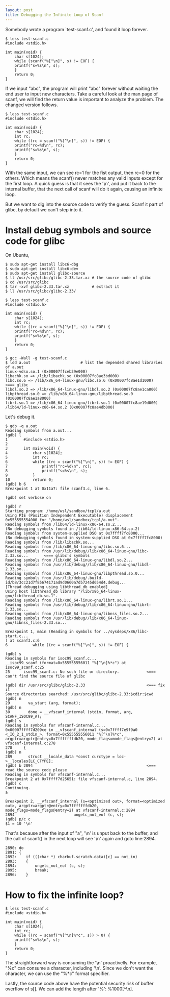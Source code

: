 ```yaml
---
layout: post
title: Debugging the Infinite Loop of Scanf
---
```


Somebody wrote a program \`test-scanf.c', and found it loop forever.

    $ less test-scanf.c
    #include <stdio.h>
    
    int main(void) {
        char s[1024];
        while (scanf("%[^\n]", s) != EOF) {
    	printf("s=%s\n", s);
        }
        return 0;
    }

If we input "abc<CR>", the program will print "abc" forever without
waiting the end user to input new characters. Take a careful look at
the man page of scanf, we will find the return value is important to
analyze the problem. The changed version follows.

    $ less test-scanf.c
    #include <stdio.h>
    
    int main(void) {
        char s[1024];
        int rc;
        while ((rc = scanf("%[^\n]", s)) != EOF) {
    	printf("rc=%d\n", rc);
    	printf("s=%s\n", s);
        }
        return 0;
    }

With the same input, we can see rc=1 for the fist output, then rc=0
for the others. Which means the scanf() never matches any valid inputs
except for the first loop. A quick guess is that it sees the '\n', and
put it back to the internal buffer, that the next call of scanf will
do it again, causing an infinite loop.

But we want to dig into the source code to verify the guess. Scanf
it part of glibc, by default we can't step into it.


# Install debug symbols and source code for glibc

On Ubuntu,

    $ sudo apt-get install libc6-dbg
    $ sudo apt-get install libc6-dev
    $ sudo apt-get install glibc-source
    $ ll /usr/src/glibc/glibc-2.33.tar.xz # the source code of glibc
    $ cd /usr/src/glibc
    $ tar -xvf glibc-2.33.tar.xz          # extract it
    $ ll /usr/src/glibc/glibc-2.33/

    $ less test-scanf.c
    #include <stdio.h>
    
    int main(void) {
        char s[1024];
        int rc;
        while ((rc = scanf("%[^\n]", s)) != EOF) {
    	printf("rc=%d\n", rc);
    	printf("s=%s\n", s);
        }
        return 0;
    }
    
    $ gcc -Wall -g test-scanf.c
    $ ldd a.out                      # list the depended shared libraries of a.out
    linux-vdso.so.1 (0x00007ffceb39e000)
    libachk.so => /lib/libachk.so (0x00007fc8ae3bd000)
    libc.so.6 => /lib/x86_64-linux-gnu/libc.so.6 (0x00007fc8ae1d1000)   <=== glibc
    libdl.so.2 => /lib/x86_64-linux-gnu/libdl.so.2 (0x00007fc8ae1ca000)
    libpthread.so.0 => /lib/x86_64-linux-gnu/libpthread.so.0 (0x00007fc8ae1a8000)
    librt.so.1 => /lib/x86_64-linux-gnu/librt.so.1 (0x00007fc8ae19d000)
    /lib64/ld-linux-x86-64.so.2 (0x00007fc8ae4db000)

Let's debug it.

    $ gdb -q a.out
    Reading symbols from a.out...
    (gdb) l
    1       #include <stdio.h>
    2
    3       int main(void) {
    4           char s[1024];
    5           int rc;
    6           while ((rc = scanf("%[^\n]", s)) != EOF) {
    7               printf("rc=%d\n", rc);
    8               printf("s=%s\n", s);
    9           }
    10          return 0;
    (gdb) b 6
    Breakpoint 1 at 0x11a7: file scanf3.c, line 6.
    
    (gdb) set verbose on
    
    (gdb) r
    Starting program: /home/wsl/sandbox/tcpl/a.out
    Using PIE (Position Independent Executable) displacement 0x555555554000 for "/home/wsl/sandbox/tcpl/a.out".
    Reading symbols from /lib64/ld-linux-x86-64.so.2...
    (No debugging symbols found in /lib64/ld-linux-x86-64.so.2)
    Reading symbols from system-supplied DSO at 0x7ffff7fc8000...
    (No debugging symbols found in system-supplied DSO at 0x7ffff7fc8000)
    Reading symbols from /lib/libachk.so...
    Reading symbols from /lib/x86_64-linux-gnu/libc.so.6...
    Reading symbols from /usr/lib/debug//lib/x86_64-linux-gnu/libc-2.33.so...       <=== glibc's symbols
    Reading symbols from /lib/x86_64-linux-gnu/libdl.so.2...
    Reading symbols from /usr/lib/debug//lib/x86_64-linux-gnu/libdl-2.33.so...
    Reading symbols from /lib/x86_64-linux-gnu/libpthread.so.0...
    Reading symbols from /usr/lib/debug/.build-id/b8/3cc21d7f85674171ad9d0660a7d57245d654d4.debug...
    [Thread debugging using libthread_db enabled]
    Using host libthread_db library "/lib/x86_64-linux-gnu/libthread_db.so.1".
    Reading symbols from /lib/x86_64-linux-gnu/librt.so.1...
    Reading symbols from /usr/lib/debug//lib/x86_64-linux-gnu/librt-2.33.so...
    Reading symbols from /lib/x86_64-linux-gnu/libnss_files.so.2...
    Reading symbols from /usr/lib/debug//lib/x86_64-linux-gnu/libnss_files-2.33.so...
    
    Breakpoint 1, main (Reading in symbols for ../sysdeps/x86/libc-start.c...
    ) at scanf3.c:6
    6           while ((rc = scanf("%[^\n]", s)) != EOF) {
    
    (gdb) s
    Reading in symbols for isoc99_scanf.c...
    __isoc99_scanf (format=0x555555556011 "%[^\n]%*c") at isoc99_scanf.c:25
    25      isoc99_scanf.c: No such file or directory.            <=== can't find the source file of glibc
    
    (gdb) dir /usr/src/glibc/glibc-2.33                           <=== fix it
    Source directories searched: /usr/src/glibc/glibc-2.33:$cdir:$cwd
    (gdb) n
    29        va_start (arg, format);
    (gdb) n
    30        done = __vfscanf_internal (stdin, format, arg, SCANF_ISOC99_A);
    (gdb) s
    Reading in symbols for vfscanf-internal.c...
    0x00007ffff7d209ce in __vfscanf_internal (s=0x7ffff7e9f9a0 <_IO_2_1_stdin_>, format=0x555555556011 "%[^\n]%*c", argptr=argptr@entry=0x7fffffffdb20, mode_flags=mode_flags@entry=2) at vfscanf-internal.c:278
    278     {
    (gdb) n
    289       struct __locale_data *const curctype = loc->__locales[LC_CTYPE];
    (gdb) b 2894                                                  <=== read the source code please
    Reading in symbols for vfscanf-internal.c...
    Breakpoint 2 at 0x7ffff7d25651: file vfscanf-internal.c, line 2894.
    (gdb) c
    Continuing.
    a
    
    Breakpoint 2, __vfscanf_internal (s=<optimized out>, format=<optimized out>, argptr=argptr@entry=0x7fffffffdb20, mode_flags=mode_flags@entry=2) at vfscanf-internal.c:2894
    2894                          ungetc_not_eof (c, s);
    (gdb) p/c c
    $1 = 10 '\n'

That's because after the input of "a<CR>", '\n' is unput back to the buffer, and
the call of scanf() in the next loop will see '\n' again and goto line:2894.

    2890: do
    2891: {
    2892:    if (((char *) charbuf.scratch.data)[c] == not_in)
    2893:    {
    2894:        ungetc_not_eof (c, s);
    2895:        break;
    2896:    }


# How to fix the infinite loop?

    $ less test-scanf.c
    #include <stdio.h>
    
    int main(void) {
        char s[1024];
        int rc;
        while ((rc = scanf("%[^\n]%*c", s)) > 0) {
    	printf("s=%s\n", s);
        }
        return 0;
    }

The straightforward way is consuming the '\n' proactivelly. For example,
"%c" can consume a character, including '\n'. Since we don't want the
character, we can use the "%\*c" format specifier.

Lastly, the source code above have the potential security risk of buffer
overflow of s[]. We can add the length after '%': %1000[^\n].

